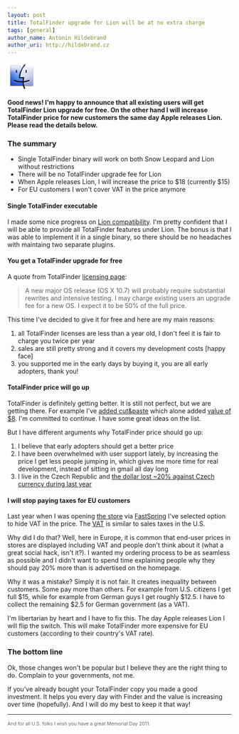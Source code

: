 ```yaml
---
layout: post
title: TotalFinder upgrade for Lion will be at no extra charge
tags: [general]
author_name: Antonin Hildebrand
author_uri: http://hildebrand.cz
---
```


<img src="/shared/img/icons/totalfinder-64.png" class="intro-icon"/>

**Good news! I'm happy to announce that all existing users will get TotalFinder Lion upgrade for free. On the other hand I will increase TotalFinder price for new customers the same day Apple releases Lion. Please read the details below.**

### The summary

  * Single TotalFinder binary will work on both Snow Leopard and Lion without restrictions
  * There will be no TotalFinder upgrade fee for Lion
  * When Apple releases Lion, I will increase the price to $18 (currently $15)
  * For EU customers I won't cover VAT in the price anymore

#### Single TotalFinder executable

I made some nice progress on [Lion compatibility](http://totalfinder.binaryage.com/lion). I'm pretty confident that I will be able to provide all TotalFinder features under Lion. The bonus is that I was able to implement it in a single binary, so there should be no headaches with maintaing two separate plugins.

#### You get a TotalFinder upgrade for free

A quote from TotalFinder [licensing page](http://totalfinder.binaryage.com/licensing):
> A new major OS release (OS X 10.7) will probably require substantial rewrites and intensive testing. I may charge existing users an upgrade fee for a new OS. I expect it to be 50% of the full price.

This time I've decided to give it for free and here are my main reasons:

1. all TotalFinder licenses are less than a year old, I don't feel it is fair to charge you twice per year
2. sales are still pretty strong and it covers my development costs [happy face]
3. you supported me in the early days by buying it, you are all early adopters, thank you!

#### TotalFinder price will go up

TotalFinder is definitely getting better. It is still not perfect, but we are getting there. For example I've [added cut&paste](/totalfinder-with-cut-and-paste) which alone added [value of $8](http://kapeli.com). I'm committed to continue. I have some great ideas on the list.

But I have different arguments why TotalFinder price should go up:

1. I believe that early adopters should get a better price
2. I have been overwhelmed with user support lately, by increasing the price I get less people jumping in, which gives me more time for real development, instead of sitting in gmail all day long
3. I live in the Czech Republic and [the dollar lost ~20% against Czech currency during last year](http://www.google.com//finance?chdnp=1&chdd=1&chds=1&chdv=1&chvs=Linear&chdeh=0&chfdeh=0&chdet=1306772121487&chddm=359060&q=CURRENCY:USDCZK&ntsp=0)

#### I will stop paying taxes for EU customers

Last year when I was opening [the store](http://sites.fastspring.com/binaryage/product/store) via [FastSpring](http://fastspring.com) I've selected option to hide VAT in the price. The [VAT](http://en.wikipedia.org/wiki/Value_added_tax) is similar to sales taxes in the U.S.

Why did I do that? Well, here in Europe, it is common that end-user prices in stores are displayed including VAT and people don't think about it (what a great social hack, isn't it?). I wanted my ordering process to be as seamless as possible and I didn't want to spend time explaining people why they should pay 20% more than is advertised on the homepage.

Why it was a mistake? Simply it is not fair. It creates inequality between customers. Some pay more than others. For example from U.S. citizens I get full $15, while for example from German guys I get roughly $12.5. I have to collect the remaining $2.5 for German government (as a VAT).

I'm libertarian by heart and I have to fix this. The day Apple releases Lion I will flip the switch. This will make TotalFinder more expensive for EU customers (according to their country's VAT rate).

### The bottom line

Ok, those changes won't be popular but I believe they are the right thing to do. Complain to your governments, not me.

If you've already bought your TotalFinder copy you made a good investment. It helps you every day with Finder and the value is increasing over time (hopefully). And I will do my best to keep it that way!

---

<div style="font-size: 8pt; color: #666">And for all U.S. folks I wish you have a great Memorial Day 2011.</div>